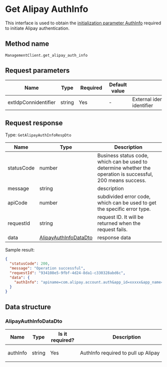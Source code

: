 # Get Alipay AuthInfo

<!--
Warning ⚠️:
Do not modify this document directly,
https://github.com/Authing/authing-docs-factory
Use this project to generate
-->

<LastUpdated />

This interface is used to obtain the [initialization parameter AuthInfo](https://opendocs.alipay.com/open/218/105325) required to initiate Alipay authentication.

## Method name

`ManagementClient.get_alipay_auth_info`

## Request parameters

| Name                 | Type   | <div style="width:80px">Required</div> | <div style="width:60px">Default value</div> | <div style="width:300px">Description</div>     | <div style="width:200px">Sample value</div> |
| -------------------- | ------ | -------------------------------------- | ------------------------------------------- | ---------------------------------------------- | ------------------------------------------- |
| extIdpConnidentifier | string | Yes                                    | -                                           | External identity source connection identifier | `wework`                                    |

## Request response

Type: `GetAlipayAuthInfoRespDto`

| Name       | Type                                                       | Description                                                                                                  |
| ---------- | ---------------------------------------------------------- | ------------------------------------------------------------------------------------------------------------ |
| statusCode | number                                                     | Business status code, which can be used to determine whether the operation is successful, 200 means success. |
| message    | string                                                     | description                                                                                                  |
| apiCode    | number                                                     | subdivided error code, which can be used to get the specific error type.                                     |
| requestId  | string                                                     | request ID. It will be returned when the request fails.                                                      |
| data       | <a href="#AlipayAuthInfoDataDto">AlipayAuthInfoDataDto</a> | response data                                                                                                |

Sample result:

```json
{
  "statusCode": 200,
  "message": "Operation successful",
  "requestId": "934108e5-9fbf-4d24-8da1-c330328abd6c",
  "data": {
    "authInfo": "apiname=com.alipay.account.auth&app_id=xxxxx&app_name=mc&auth_type=AUTHACCOUNT&biz_type=openservice&method=alipay.open.auth.sdk.code.get&pid=xxxxx&product_id=APP_FAST_LOGIN&scope=kuaijie&sign_type=RSA2&target_ id=20141225xxxx&sign=fMcp4GtiM6rxSIeFnJCVePJKV43eXrUP86CQgiLhDHH2u%2FdN75eEvmywc2ulkm7qKRetkU9fbVZtJIqFdM JcJ9Yp%2BJI%2FF%2FpESafFR6rB2fRjiQQLGXvxmDGVMjPSxHxVtIqpZy5FDoKUSjQ2%2FILDKpu3%2F%2BtAtm2jRw1rUoMhgt0%3D"
  }
}
```

## Data structure

### <a id="AlipayAuthInfoDataDto"></a> AlipayAuthInfoDataDto

| Name     | Type   | <div style="width:80px">Is it required?</div> | <div style="width:300px">Description</div> | <div style="width:200px">Sample value</div>                                                                                                                                                                                                                                                                                                                                                                                            |
| -------- | ------ | --------------------------------------------- | ------------------------------------------ | -------------------------------------------------------------------------------------------------------------------------------------------------------------------------------------------------------------------------------------------------------------------------------------------------------------------------------------------------------------------------------------------------------------------------------------- |
| authInfo | string | Yes                                           | AuthInfo required to pull up Alipay        | `apiname=com.alipay.account.auth&app_id=xxxxx&app_name=mc&auth_type=AUTHACCOUNT&biz_type=openservice&method=alipay.open.auth.sdk.code.get&pid=xxxxx&product_id=APP_FAST_LOGIN&scope=kuaijie&sign_type=RSA2&target_ id=20141225xxxx&sign=fMcp4GtiM6rxSIeFnJCVePJKV43eXrUP86CQgiLhDHH2u%2FdN75eEvmywc2ulkm7qKRetkU9fbVZtJIqFdM JcJ9Yp%2BJI%2FF%2FpESafFR6rB2fRjiQQLGXvxmDGVMjPSxHxVtIqpZy5FDoKUSjQ2%2FILDKpu3%2F%2BtAtm2jRw1rUoMhgt0%3D` |
